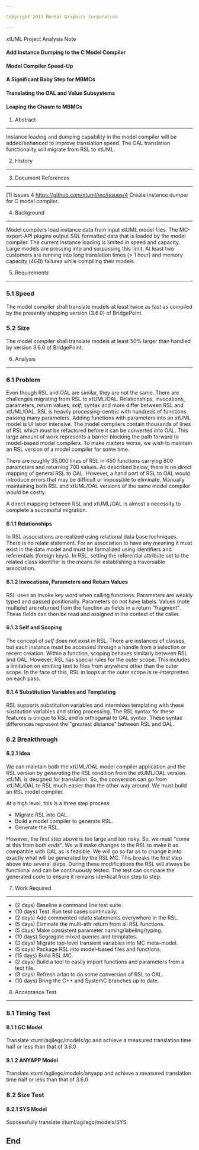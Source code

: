 ```yaml
---

Copyright 2013 Mentor Graphics Corporation

---
```


xtUML Project Analysis Note

#### Add Instance Dumping to the C Model Compiler
#### Model Compiler Speed-Up
#### A Significant Baby Step for MBMCs
#### Translating the OAL and Value Subsystems
#### Leaping the Chasm to MBMCs


1.  Abstract
------------
Instance loading and dumping capability in the model compiler will be
added/enhanced to improve translation speed.  The OAL translation
functionality will migrate from RSL to xtUML.


2.  History
-----------


3.  Document References
-----------------------
[1] Issues 4 <https://github.com/xtuml/mc/issues/4>
    Create instance dumper for C model compiler.


4.  Background
--------------
Model compilers load instance data from input xtUML model files.  The
MC-export-API plugins output SQL formatted data that is loaded by the
model compiler.  The current instance loading is limited in speed and
capacity.  Large models are pressing into and surpassing this limit.
At least two customers are running into long translation times (> 1 hour)
and memory capacity (4GB) failures while compiling their models.


5.  Requirements
----------------
### 5.1 Speed
The model compiler shall translate models at least twice as fast as compiled
by the presently shipping version (3.6.0) of BridgePoint.

### 5.2 Size
The model compiler shall translate models at least 50% larger than handled
by version 3.6.0 of BridgePoint.


6.  Analysis
------------

### 6.1  Problem

Even though RSL and OAL are similar, they are not the same.  There are
challenges migrating from RSL to xtUML/OAL.  Relationships,
invocations, parameters, return values, _self_, syntax and more differ
between RSL and xtUML/OAL.  RSL is heavily processing-centric with hundreds
of functions passing many parameters.  Adding functions with parameters into
an xtUML model is UI labor intensive.  The model compilers contain thousands
of lines of RSL which must be refactored before it can be converted into OAL.
This large amount of work represents a barrier blocking the path forward to
model-based model compilers.  To make matters worse, we wish to maintain an
RSL version of a model compiler for some time.

There are roughly 35,000 lines of RSL in 450 functions carrying 800
parameters and returning 700 values.  As described below, there is no
direct mapping of general RSL to OAL.  However, a hand port of RSL to OAL
would introduce errors that may be difficult or impossible to eliminate.
Manually maintaining both RSL and xtUML/OAL versions of the same model
compiler would be costly.

A direct mapping between RSL and xtUML/OAL is almost a necessity to complete
a successful migration.

#### 6.1.1  Relationships
In RSL associations are realized using relational data base techniques.
There is no relate statement.  For an association to have any meaning it
must exist in the data model and must be formalized using identifiers
and referentials (foreign keys).  In RSL, setting the referential
attribute set to the related class identifier is the means for establishing
a traversable association.

#### 6.1.2  Invocations, Parameters and Return Values
RSL uses an invoke key word when calling functions.  Parameters are weakly
typed and passed positionally.  Parameters do not have labels.  Values
(note multiple) are returned from the function as fields in a return
"fragment".  These fields can then be read and assigned in the context
of the caller.

#### 6.1.3  Self and Scoping
The concept of _self_ does not exist in RSL.  There are instances of
classes, but each instance must be accessed through a handle from a
selection or recent creation.  Within a function, scoping behaves
similarly between RSL and OAL.  However, RSL has special rules
for the outer scope.  This includes a limitation on emitting text to
files from anywhere other than the outer scope.  In the face of this,
RSL in loops at the outer scope is re-interpretted on each pass.

#### 6.1.4  Substitution Variables and Templating
RSL supports substitution variables and intermixes templating with
these sustitution variables and string processing.  The RSL syntax for
these features is unique to RSL and is orthoganal to OAL syntax.
These syntax differences represent the "greatest distance" between
RSL and OAL.


### 6.2  Breakthrough

#### 6.2.1  Idea
We can maintain both the xtUML/OAL model compiler application and the
RSL version by _generating_ the RSL rendition from the xtUML/OAL version.
xtUML is designed for translation.  So, the conversion can go from xtUML/OAL
to RSL much easier than the other way around.  We must build an RSL
model compiler.

At a high level, this is a three step process:
- Migrate RSL into OAL.
- Build a model compiler to generate RSL.
- Generate the RSL.

However, the first step above is too large and too risky.  So, we must
"come at this from both ends".  We will make changes to the RSL to make
it as compatible with OAL as is feasible.  We will go so far as to
change it into exactly what will be generated by the RSL MC.  This
breaks the first step above into several steps.  During these modifications
the RSL will always be functional and can be continuously tested.  The
test can compare the generated code to ensure it remains identical from
step to step.


7.  Work Required
-----------------

- (2 days) Baseline a command line test suite.
- (10 days) Test.  Run test cases continually.
- (2 days) Add commented relate statements everywhere in the RSL.
- (5 days) Eliminate the multi-attr return from all RSL functions.
- (5 days) Make consistent parameter naming/labeling/typing.
- (10 days) Segregate mixed queries and templates.
- (3 days) Migrate top-level transient variables into MC meta-model.
- (5 days) Package RSL into model-based files and functions.
- (15 days) Build RSL MC.
- (2 days) Build a tool to easily import functions and parameters from
  a text file.
- (3 days) Refresh arlan to do some conversion of RSL to OAL.
- (10 days) Bring the C++ and SystemC branches up to date.


8.  Acceptance Test
------------
### 8.1    Timing Test
#### 8.1.1 GC Model
Translate xtuml/agilegc/models/gc and achieve a measured translation
time half or less than that of 3.6.0
#### 8.1.2 ANYAPP Model
Translate xtuml/agilegc/models/anyapp and achieve a measured translation
time half or less than that of 3.6.0
### 8.2    Size Test
#### 8.2.1  SYS Model
Successfully translate xtuml/agilegc/models/SYS.

End
---
